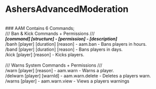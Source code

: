 # AshersAdvancedModeration
<br>
### AAM Contains 6 Commands;<br>
/// Ban & Kick Commands + Permissions ///<br>
<b><i>[command] [structure] - [permission] - [description]</b></i><br>
/banh [player] [duration] [reason] - aam.ban - Bans players in hours.<br>
/band [player] [duration] [reason] - Bans players in days.<br>
/kick [player] [reason] - Kicks players.<br>
<br>
/// Warns System Commands + Permissions ///<br>
/warn [player] [reason] - aam.warn - Warns a player. <br>
/delwarn [player] [warnId] - aam.warn.delete - Deletes a players warn.<br>
/warns [player] - aam.warn.view - Views a players warnings
